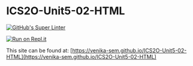 # ICS2O-Unit5-02-HTML

[![GitHub's Super Linter](https://github.com/venika-sem/ICS2O-Unit5-02-HTML/workflows/GitHub's%20Super%20Linter/badge.svg)](https://github.com/venika-sem/ICS2O-Unit5-02-HTML/actions)

[![Run on Repl.it](https://repl.it/badge/github/venika-sem/ICS2O-Unit5-02-HTML)](https://repl.it/github/venika-sem/ICS2O-Unit5-02-HTML)

This site can be found at: [https://venika-sem.github.io/ICS2O-Unit5-02-HTML](https://venika-sem.github.io/ICS2O-Unit5-02-HTML)
